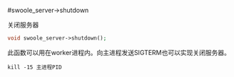 #swoole_server->shutdown

关闭服务器
```php
void swoole_server->shutdown();
```

此函数可以用在worker进程内。向主进程发送SIGTERM也可以实现关闭服务器。

```shell
kill -15 主进程PID
```